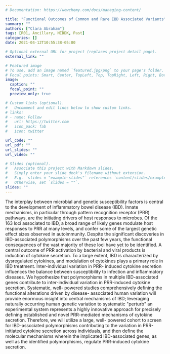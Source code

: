 ```yaml
---
# Documentation: https://wowchemy.com/docs/managing-content/

title: "Functional Outcomes of Common and Rare IBD Associated Variants"
summary: ""
authors: ["Clara Abraham"]
tags: [R01, Ancillary, NIDDK, Past]
categories: []
date: 2021-04-12T10:55:38-05:00

# Optional external URL for project (replaces project detail page).
external_link: ""

# Featured image
# To use, add an image named `featured.jpg/png` to your page's folder.
# Focal points: Smart, Center, TopLeft, Top, TopRight, Left, Right, BottomLeft, Bottom, BottomRight.
image:
  caption: ""
  focal_point: ""
  preview_only: true

# Custom links (optional).
#   Uncomment and edit lines below to show custom links.
# links:
# - name: Follow
#   url: https://twitter.com
#   icon_pack: fab
#   icon: twitter

url_code: ""
url_pdf: ""
url_slides: ""
url_video: ""

# Slides (optional).
#   Associate this project with Markdown slides.
#   Simply enter your slide deck's filename without extension.
#   E.g. `slides = "example-slides"` references `content/slides/example-slides.md`.
#   Otherwise, set `slides = ""`.
slides: ""
---
```


The interplay between microbial and genetic susceptibility factors is central to the development of inflammatory bowel disease (IBD). Innate mechanisms, in particular through pattern recognition receptor (PRR) pathways, are the initiating drivers of host responses to microbes. Of the 163 loci associated to IBD, a broad range of likely genes modulate host responses to PRR at many levels, and confer some of the largest genetic effect sizes observed in autoimmunity. Despite the significant discoveries in IBD-associated polymorphisms over the past few years, the functional consequences of the vast majority of these loci have yet to be identified. A central outcome of PRR activation by bacterial and viral products is induction of cytokine secretion. To a large extent, IBD is characterized by dysregulated cytokines, and modulation of cytokines plays a primary role in IBD treatment. Inter-individual variation in PRR- induced cytokine secretion influences the balance between susceptibility to infection and inflammatory diseases. We hypothesize that polymorphisms in multiple IBD-associated genes contribute to inter-individual variation in PRR-induced cytokine secretion. Systematic, well- powered studies comprehensively defining the functional alterations driven by disease- associated human variation will provide enormous insight into central mechanisms of IBD; leveraging naturally occurring human genetic variation to systematic "perturb" an experimental system represents a highly innovative approach for precisely defining established and novel PRR-mediated mechanisms of cytokine secretion. Therefore, we will utilize a large, well- powered cohort to screen for IBD-associated polymorphisms contributing to the variation in PRR-initiated cytokine secretion across individuals, and then define the molecular mechanisms wherein the implicated IBD-associated genes, as well as the identified polymorphisms, regulate PRR-induced cytokine secretion.
